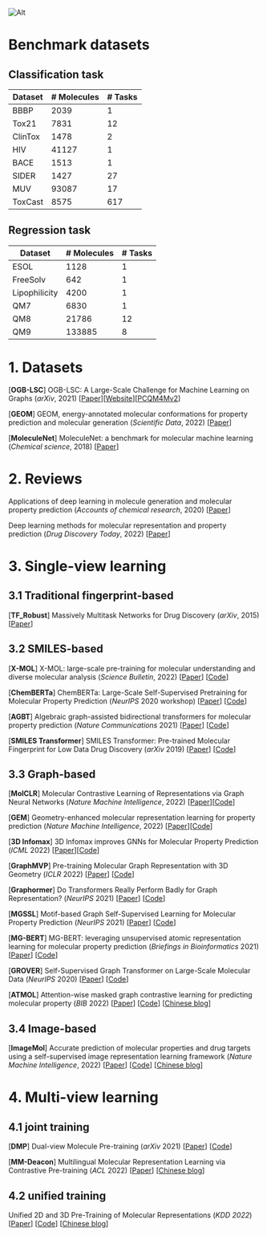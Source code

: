 ![Alt](./mindmap-mpp.png)



# Benchmark datasets

## Classification task

| Dataset | # Molecules | # Tasks |
| ------- | ----------- | ------- |
| BBBP    | 2039        | 1       |
| Tox21   | 7831        | 12      |
| ClinTox | 1478        | 2       |
| HIV     | 41127       | 1       |
| BACE    | 1513        | 1       |
| SIDER   | 1427        | 27      |
| MUV     | 93087       | 17      |
| ToxCast | 8575        | 617     |

## Regression task

| Dataset       | # Molecules | # Tasks |
| ------------- | ----------- | ------- |
| ESOL          | 1128        | 1       |
| FreeSolv      | 642         | 1       |
| Lipophilicity | 4200        | 1       |
| QM7           | 6830        | 1       |
| QM8           | 21786       | 12      |
| QM9           | 133885      | 8       |



# 1. Datasets

[**OGB-LSC**] OGB-LSC: A Large-Scale Challenge for Machine Learning on Graphs (*arXiv*, 2021) \[[Paper](https://arxiv.org/abs/2103.09430)]\[[Website](https://ogb.stanford.edu/docs/lsc/)]\[[PCQM4Mv2](https://ogb.stanford.edu/docs/lsc/pcqm4mv2/#dataset)]

[**GEOM**] GEOM, energy-annotated molecular conformations for property prediction and molecular generation (*Scientific Data*, 2022) \[[Paper](https://www.nature.com/articles/s41597-022-01288-4)]

[**MoleculeNet**] MoleculeNet: a benchmark for molecular machine learning (*Chemical science*, 2018) \[[Paper](https://pubs.rsc.org/en/content/articlehtml/2018/sc/c7sc02664a)]



# 2. Reviews

Applications of deep learning in molecule generation and molecular property prediction (*Accounts of chemical research*, 2020) \[[Paper](https://pubs.acs.org/doi/full/10.1021/acs.accounts.0c00699?casa_token=He80jSXBH1EAAAAA%3AIS84emvMhUFXx4Q-Klpfi1WxJBWDL_4UvzqnmjeOCSrO9mWxcFRLzdaSZ0Y4iLm3A4IqQFKT1bAyCo7O)]

Deep learning methods for molecular representation and property prediction (*Drug Discovery Today*, 2022) \[[Paper](https://www.sciencedirect.com/science/article/abs/pii/S135964462200366X?via%3Dihub)]



# 3. Single-view learning

## 3.1 Traditional fingerprint-based

[**TF_Robust**] Massively Multitask Networks for Drug Discovery (*arXiv*, 2015) \[[Paper](https://arxiv.org/abs/1502.02072)]



## 3.2 SMILES-based

[**X-MOL**] X-MOL: large-scale pre-training for molecular understanding and diverse molecular analysis (*Science Bulletin*, 2022) \[[Paper](https://www.sciencedirect.com/science/article/pii/S2095927322000445)] \[[Code](https://github.com/bm2-lab/X-MOL)\]

[**ChemBERTa**] ChemBERTa: Large-Scale Self-Supervised Pretraining for Molecular Property Prediction (*NeurIPS* 2020 workshop) \[[Paper](https://arxiv.org/abs/2010.09885)] \[[Code](https://github.com/HyunSeobKim/CHEM-BERT)\]

[**AGBT**] Algebraic graph-assisted bidirectional transformers for molecular property prediction (*Nature Communications* 2021) \[[Paper](https://proceedings.neurips.cc/paper/2020/hash/94aef38441efa3380a3bed3faf1f9d5d-Abstract.html)] \[[Code](https://github.com/ChenDdon/AGBTcode)\]

[**SMILES Transformer**] SMILES Transformer: Pre-trained Molecular Fingerprint for Low Data Drug Discovery (*arXiv* 2019) \[[Paper](https://arxiv.org/abs/1911.04738)] \[[Code](https://github.com/DSPsleeporg/smiles-transformer)\]



## 3.3 Graph-based

[**MolCLR**] Molecular Contrastive Learning of Representations via Graph Neural Networks (*Nature Machine Intelligence*, 2022) [[Paper](https://www.nature.com/articles/s42256-022-00447-x)]\[[Code](https://github.com/yuyangw/MolCLR)]

[**GEM**] Geometry-enhanced molecular representation learning for property prediction (*Nature Machine Intelligence*, 2022) [[Paper](https://www.nature.com/articles/s42256-021-00438-4)]\[[Code](https://github.com/PaddlePaddle/PaddleHelix/tree/dev/apps/pretrained_compound/ChemRL/GEM)]

[**3D Infomax**] 3D Infomax improves GNNs for Molecular Property Prediction (*ICML* 2022) [[Paper](https://proceedings.mlr.press/v162/stark22a.html)]\[[Code](https://github.com/hannesstark/3dinfomax)]

[**GraphMVP**] Pre-training Molecular Graph Representation with 3D Geometry (*ICLR* 2022) \[[Paper](https://openreview.net/forum?id=xQUe1pOKPam)] \[[Code](https://github.com/chao1224/GraphMVP)\]

[**Graphormer**] Do Transformers Really Perform Badly for Graph Representation? (*NeurIPS* 2021) \[[Paper](https://proceedings.neurips.cc/paper/2021/hash/f1c1592588411002af340cbaedd6fc33-Abstract.html)] \[[Code](https://github.com/microsoft/Graphormer)\]

[**MGSSL**] Motif-based Graph Self-Supervised Learning for Molecular Property Prediction (*NeurIPS* 2021) \[[Paper](https://proceedings.neurips.cc/paper/2021/hash/85267d349a5e647ff0a9edcb5ffd1e02-Abstract.html)] \[[Code](https://github.com/zaixizhang/MGSSL)\]

[**MG-BERT**] MG-BERT: leveraging unsupervised atomic representation learning for molecular property prediction (*Briefings in Bioinformatics* 2021) \[[Paper](https://academic.oup.com/bib/article/22/6/bbab152/6265201)] \[[Code](https://github.com/zhang-xuan1314/Molecular-graph-BERT)\]

[**GROVER**] Self-Supervised Graph Transformer on Large-Scale Molecular Data (*NeurIPS* 2020) \[[Paper](https://proceedings.neurips.cc/paper/2020/hash/94aef38441efa3380a3bed3faf1f9d5d-Abstract.html)] \[[Code](https://github.com/tencent-ailab/grover)\]

[**ATMOL**] Attention-wise masked graph contrastive learning for predicting molecular property (*BIB* 2022) \[[Paper](https://arxiv.org/pdf/2206.08262)] \[[Code](https://github.com/moen-hyb/ATMOL)\] \[[Chinese blog](https://blog.csdn.net/qq_45331246/article/details/127182918?spm=1001.2014.3001.5501)]



## 3.4 Image-based

[**ImageMol**] Accurate prediction of molecular properties and drug targets using a self-supervised image representation learning framework (*Nature Machine Intelligence*, 2022) \[[Paper](https://www.nature.com/articles/s42256-022-00557-6)] \[[Code](https://github.com/HongxinXiang/ImageMol)\] \[[Chinese blog](https://mp.weixin.qq.com/s/7LT2d0l3SucOOWZz9Z3H5A)]



# 4. Multi-view learning

## 4.1 joint training

[**DMP**] Dual-view Molecule Pre-training (*arXiv* 2021) \[[Paper](https://arxiv.org/abs/2106.10234)] \[[Code](https://github.com/microsoft/DVMP)\]

[**MM-Deacon**] Multilingual Molecular Representation Learning via Contrastive Pre-training (*ACL* 2022) \[[Paper](https://arxiv.org/abs/2109.08830)] \[[Chinese blog](https://blog.csdn.net/qq_45331246/article/details/127193173?spm=1001.2014.3001.5501)]



## 4.2 unified training

Unified 2D and 3D Pre-Training of Molecular Representations (*KDD 2022*) \[[Paper](https://arxiv.org/abs/2207.08806)] \[[Code](https://github.com/teslacool/UnifiedMolPretrain)\] \[[Chinese blog](https://zhuanlan.zhihu.com/p/544133918)]



